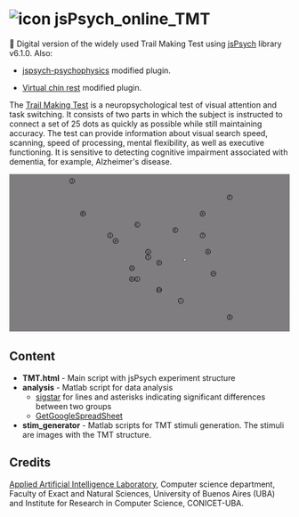 #  ![icon](https://liaa.dc.uba.ar/wp-content/uploads/2018/01/icon.png) jsPsych_online_TMT 

:brain: Digital version of the widely used Trail Making Test using [jsPsych](https://github.com/jspsych/jsPsych) library v6.1.0. Also:

* [jspsych-psychophysics](https://github.com/kurokida/jspsych-psychophysics) modified plugin.

* [Virtual chin rest](https://github.com/QishengLi/virtual_chinrest/) modified plugin.


The [Trail Making Test](https://en.wikipedia.org/wiki/Trail_Making_Test) is a neuropsychological test of visual attention and task switching. It consists of two parts in which the subject is instructed to connect a set of 25 dots as quickly as possible while still maintaining accuracy. The test can provide information about visual search speed, scanning, speed of processing, mental flexibility, as well as executive functioning. It is sensitive to detecting cognitive impairment associated with dementia, for example, Alzheimer's disease.

![Alt Text](https://github.com/GEJ1/jsPsych_online_TMT/blob/master/tmt_b_gif.gif)


Content
----------
* **TMT.html** - Main script with jsPsych experiment structure
* **analysis** - Matlab script for data analysis
  * [sigstar](https://github.com/raacampbell/sigstar) for lines and asterisks indicating significant differences between two groups 
  * [GetGoogleSpreadSheet](https://www.mathworks.com/matlabcentral/fileexchange/39915-getgooglespreadsheet)
* **stim_generator** - Matlab scripts for TMT stimuli generation. The stimuli are images with the TMT structure.

Credits
-------

[Applied Artificial Intelligence Laboratory](https://liaa.dc.uba.ar/), Computer science department, Faculty of Exact and Natural Sciences, University of Buenos Aires (UBA) and Institute for Research in Computer Science, CONICET-UBA.

